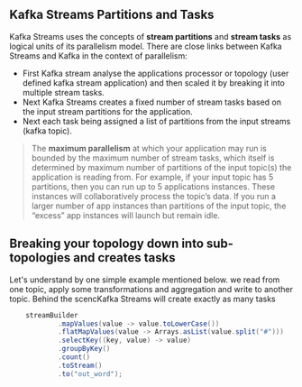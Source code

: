 ## Kafka Streams Partitions and Tasks
Kafka Streams uses the concepts of  **stream partitions**  and  **stream tasks**  as logical units of its parallelism model. There are close links between Kafka Streams and Kafka in the context of parallelism:

 - First Kafka stream analyse the applications processor or topology (user defined kafka stream application) and then scaled it by breaking it into multiple stream tasks.
 - Next Kafka Streams creates a fixed number of stream tasks based on the input stream partitions for the application.
 - Next each task being assigned a list of partitions from the input streams (kafka topic).
 

> The **maximum parallelism** at which your application may run is bounded by the maximum number of stream tasks, which itself is determined by maximum number of partitions of the input topic(s) the application is reading from. For example, if your input topic has 5 partitions, then you can run up to 5 applications instances. These instances will collaboratively process the topic’s data. If you run a larger number of app instances than partitions of the input topic, the “excess” app instances will launch but remain idle.

##  Breaking your topology down into sub-topologies and creates tasks
Let's understand by one simple example mentioned below. we read from one topic, apply some transformations and aggregation and write to another topic. Behind the scencKafka Streams will create exactly as many tasks

```scala
    streamBuilder
            .mapValues(value -> value.toLowerCase())
            .flatMapValues(value -> Arrays.asList(value.split("#")))
            .selectKey((key, value) -> value)
            .groupByKey()
            .count()
            .toStream()
            .to("out_word");
```

<!--stackedit_data:
eyJoaXN0b3J5IjpbMTAyMzA4NjYxMCwxMzIyNjIxMzMwLDEzNj
A0MzQyNSwxMDE1ODEzNTM0LDIwNTY3MDYxMDUsMTk2NjgxMzU3
OCwtNjA5MDc0MjU4LDc5Nzg4ODUxNSw5Mzk0OTE1OTMsLTYyOT
YwODIxNSwxNzEzNzE0MDQ0LDE2NzEwMDEzNDIsMTMxOTkzMjUw
NSwxMTk2MjgzMzE2LDE2Nzg1ODUxOTUsLTUwMTAxMzI2MSwyMD
M2NzcyNDQzLC0yMDg4NzQ2NjEyLC05NTAwMjUwMTIsLTUwNDI3
MzQ3MF19
-->